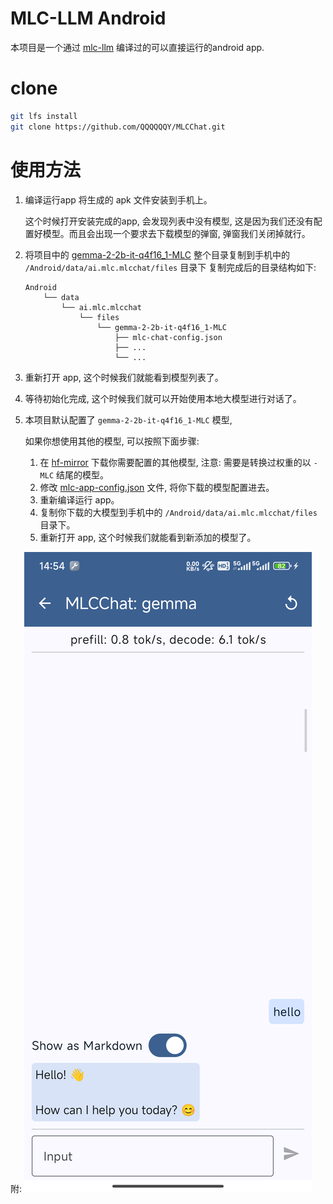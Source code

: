 # MLC-LLM Android

本项目是一个通过 [mlc-llm](https://github.com/mlc-ai/mlc-llm) 编译过的可以直接运行的android app.

# clone

```bash
git lfs install
git clone https://github.com/QQQQQQY/MLCChat.git
```

# 使用方法

1. 编译运行app 将生成的 apk 文件安装到手机上。

   这个时候打开安装完成的app, 会发现列表中没有模型, 这是因为我们还没有配置好模型。而且会出现一个要求去下载模型的弹窗,
   弹窗我们关闭掉就行。
2. 将项目中的 [gemma-2-2b-it-q4f16_1-MLC](./llm/gemma-2-2b-it-q4f16_1-MLC)
   整个目录复制到手机中的 `/Android/data/ai.mlc.mlcchat/files` 目录下
   复制完成后的目录结构如下:
   ```
   Android
       └── data
           └── ai.mlc.mlcchat
               └── files
                   └── gemma-2-2b-it-q4f16_1-MLC
                       ├── mlc-chat-config.json
                       ├── ...
                       └── ...
   ```
3. 重新打开 app, 这个时候我们就能看到模型列表了。
4. 等待初始化完成, 这个时候我们就可以开始使用本地大模型进行对话了。
5. 本项目默认配置了 `gemma-2-2b-it-q4f16_1-MLC` 模型,

   如果你想使用其他的模型, 可以按照下面步骤:
    1. 在 [hf-mirror](https://hf-mirror.com/) 下载你需要配置的其他模型, 注意:
       需要是转换过权重的以 `-MLC` 结尾的模型。
    2. 修改 [mlc-app-config.json](./dist/lib/mlc4j/src/main/assets/mlc-app-config.json) 文件,
       将你下载的模型配置进去。
    3. 重新编译运行 app。
    4. 复制你下载的大模型到手机中的 `/Android/data/ai.mlc.mlcchat/files` 目录下。
    5. 重新打开 app, 这个时候我们就能看到新添加的模型了。

附: ![mlc-chat](./images/mlc-chat.png)